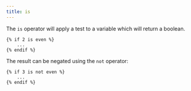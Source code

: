 ```yaml
---
title: is
---
```


The `is` operator will apply a test to a variable which will return a boolean.

```twig
{% if 2 is even %}
	...
{% endif %}
```
The result can be negated using the `not` operator:

```twig
{% if 3 is not even %}
	...
{% endif %}
```